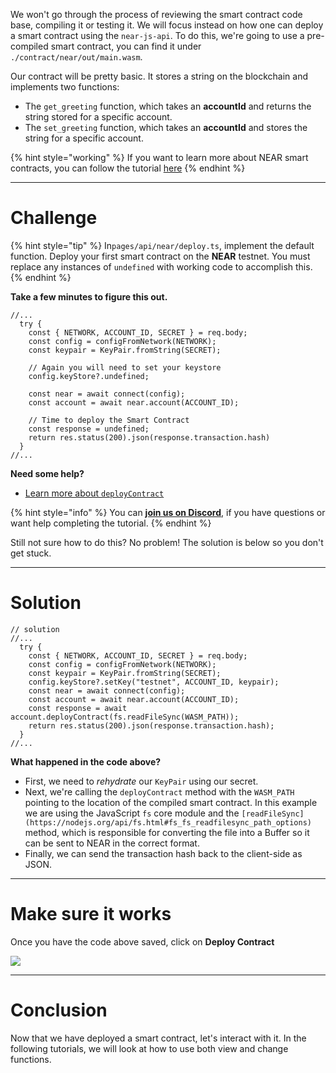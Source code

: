 We won't go through the process of reviewing the smart contract code base, compiling it or testing it. We will focus instead on how one can deploy a smart contract using the `near-js-api`. To do this, we're going to use a pre-compiled smart contract, you can find it under `./contract/near/out/main.wasm`.

Our contract will be pretty basic. It stores a string on the blockchain and implements two functions:

- The `get_greeting` function, which takes an **accountId** and returns the string stored for a specific account.
- The `set_greeting` function, which takes an **accountId** and stores the string for a specific account.

{% hint style="working" %}
If you want to learn more about NEAR smart contracts, you can follow the tutorial [here](https://learn.figment.io/tutorials/write-and-deploy-a-smart-contract-on-near)
{% endhint %}

---

# Challenge

{% hint style="tip" %}
In`pages/api/near/deploy.ts`, implement the default function. Deploy your first smart contract on the **NEAR** testnet. You must replace any instances of `undefined` with working code to accomplish this.
{% endhint %}

**Take a few minutes to figure this out.**

```tsx
//...
  try {
    const { NETWORK, ACCOUNT_ID, SECRET } = req.body;
    const config = configFromNetwork(NETWORK);
    const keypair = KeyPair.fromString(SECRET);

    // Again you will need to set your keystore
    config.keyStore?.undefined;

    const near = await connect(config);
    const account = await near.account(ACCOUNT_ID);

    // Time to deploy the Smart Contract
    const response = undefined;
    return res.status(200).json(response.transaction.hash)
  }
//...
```

**Need some help?**

- [Learn more about `deployContract`](https://near.github.io/near-api-js/classes/account.account-1.html#deploycontract)

{% hint style="info" %}
You can [**join us on Discord**](https://discord.gg/fszyM7K), if you have questions or want help completing the tutorial.
{% endhint %}

Still not sure how to do this? No problem! The solution is below so you don't get stuck.

---

# Solution

```tsx
// solution
//...
  try {
    const { NETWORK, ACCOUNT_ID, SECRET } = req.body;
    const config = configFromNetwork(NETWORK);
    const keypair = KeyPair.fromString(SECRET);
    config.keyStore?.setKey("testnet", ACCOUNT_ID, keypair);
    const near = await connect(config);
    const account = await near.account(ACCOUNT_ID);
    const response = await account.deployContract(fs.readFileSync(WASM_PATH));
    return res.status(200).json(response.transaction.hash);
  }
//...
```

**What happened in the code above?**

- First, we need to _rehydrate_ our `KeyPair` using our secret.
- Next, we're calling the `deployContract` method with the `WASM_PATH` pointing to the location of the compiled smart contract. In this example we are using the JavaScript `fs` core module and the `[readFileSync](https://nodejs.org/api/fs.html#fs_fs_readfilesync_path_options)` method, which is responsible for converting the file into a Buffer so it can be sent to NEAR in the correct format.
- Finally, we can send the transaction hash back to the client-side as JSON.

---

# Make sure it works

Once you have the code above saved, click on **Deploy Contract**

![](https://raw.githubusercontent.com/figment-networks/learn-web3-dapp/main/markdown/__images__/near/near-deploy.gif)

---

# Conclusion

Now that we have deployed a smart contract, let's interact with it. In the following tutorials, we will look at how to use both view and change functions.
